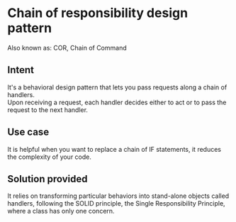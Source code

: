 # Chain of responsibility design pattern
Also known as: COR, Chain of Command

## Intent
It's a behavioral design pattern that lets you pass requests along a chain of handlers.\
Upon receiving a request, each handler decides either to act or to pass the request to the next handler.

## Use case
It is helpful when you want to replace a chain of IF statements, it reduces the complexity of your code.

## Solution provided
It relies on transforming particular behaviors into stand-alone objects called handlers, following the SOLID principle,
the Single Responsibility Principle, where a class has only one concern.
